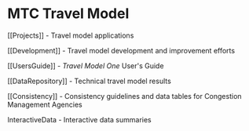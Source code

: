 # MTC Travel Model

[[Projects]] - Travel model applications

[[Development]] - Travel model development and improvement efforts

[[UsersGuide]] - _Travel Model One_ User's Guide

[[DataRepository]] - Technical travel model results

[[Consistency]] - Consistency guidelines and data tables for Congestion Management Agencies

InteractiveData - Interactive data summaries